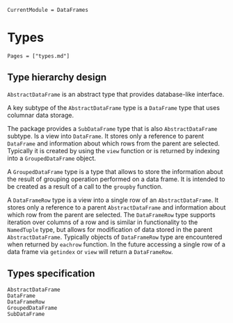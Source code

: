 
```@meta
CurrentModule = DataFrames
```

# Types

```@index
Pages = ["types.md"]
```

## Type hierarchy design

`AbstractDataFrame` is an abstract type that provides database-like interface.

A key subtype of the `AbstractDataFrame` type is a `DataFrame` type that uses columnar data storage.

The package provides a `SubDataFrame` type that is also `AbstractDataFrame` subtype.
Is a view into `DataFrame`. It stores only a reference to parent `DataFrame` and information about
which rows from the parent are selected. Typically it is created by using the `view` function or
is returned by indexing into a `GroupedDataFrame` object.

A `GroupedDataFrame` type is a type that allows to store the information about the result of grouping
operation performed on a data frame. It is intended to be created as a result of a call to the `groupby` function.

A `DataFrameRow` type is a view into a single row of an `AbstractDataFrame`. It stores only a reference
to a parent `AbstractDataFrame` and information about which row from the parent are selected.
The `DataFrameRow` type supports iteration over columns of a row and is similar in functionality to
the `NamedTuple` type, but allows for modification of data stored in the parent `AbstractDataFrame`.
Typically objects of `DataFrameRow` type are encountered when returned by `eachrow` function.
In the future accessing a single row of a data frame via `getindex` or `view` will return a `DataFrameRow`.

## Types specification

```@docs
AbstractDataFrame
DataFrame
DataFrameRow
GroupedDataFrame
SubDataFrame
```
